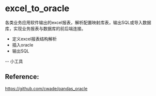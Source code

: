 # excel_to_oracle
各类业务应用软件输出的excel报表，解析配置映射库表，输出SQL或导入数据库，实现业务报表与数据库的前后端连接。
- 定义excel报表结构解析
- 插入oracle
- 输出SQL

-- 小工具

## Reference:
https://github.com/cwade/pandas_oracle
